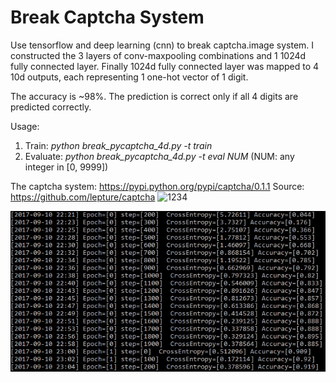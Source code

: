 # Break Captcha System
Use tensorflow and deep learning (cnn) to break captcha.image system.
I constructed the 3 layers of conv-maxpooling combinations and 1 1024d fully connected layer. Finally 1024d fully connected layer was mapped to 4 10d outputs, each representing 1 one-hot vector of 1 digit.

The accuracy is ~98%. The prediction is correct only if all 4 digits are predicted correctly.

Usage:
1. Train: *python break_pycaptcha_4d.py -t train*
2. Evaluate: *python break_pycaptcha_4d.py -t eval NUM*  (NUM: any integer in [0, 9999])

The captcha system: https://pypi.python.org/pypi/captcha/0.1.1
Source: https://github.com/lepture/captcha
![1234](https://cloud.githubusercontent.com/assets/290496/5213632/95e68768-764b-11e4-862f-d95a8f776cdd.png)

![Training logs sample](https://github.com/ashinmarch/breakcaptcha/blob/master/TrainingLogs.jpg)
